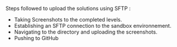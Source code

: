 Steps followed to upload the solutions using SFTP :

- Taking Screenshots to the completed levels.
- Establishing an SFTP connection to the sandbox environnement.
- Navigating to the directory and uploading the screenshots.
- Pushing to GitHub
